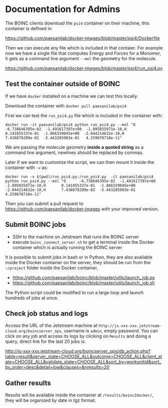 # Documentation for Admins

The BOINC clients download the `psi4` container on their machine, this container is defined in:

https://github.com/paesanilab/docker-images/blob/master/psi4/Dockerfile

Then we can execute any file which is included in that contaier.
For example now we have a single file that computes Energy and Forces for a Monomer, it gets as a command line argument `--mol` the geometry for the molecule.

https://github.com/paesanilab/docker-images/blob/master/psi4/run_psi4.py

## Test the container outside of BOINC

If we have `docker` installed on a machine we can test this locally.

Download the container with `docker pull paesanilab/psi4`

First we can test the `run_psi4.py` file which is included in the container with:

    docker run -it paesanilab/psi4 python run_psi4.py --mol "O      -6.738646395e-02  -1.491617397e+00  -1.095035971e-10,H       8.141855337e-01  -1.866159045e+00  -2.044214632e-10,H       7.436878209e-02  -5.443285903e-01   4.259078718e-11"
    
We are passing the molecule geometry **inside a quoted string** as a command line argument, newlines should be replaced by commas.

Later if we want to customize the script, we can then mount it inside the container with `-v` as:

    docker run -v $(pwd)/run_psi4.py:/run_psi4.py  -it paesanilab/psi4 python run_psi4.py --mol "O      -6.738646395e-02  -1.491617397e+00  -1.095035971e-10,H       8.141855337e-01  -1.866159045e+00  -2.044214632e-10,H       7.436878209e-02  -5.443285903e-01   4.259078718e-11"
    
Then you can submit a pull request to https://github.com/paesanilab/docker-images with your improved version.

## Submit BOINC jobs

* SSH to the machine on Jetstream that runs the BOINC server
* execute `boinc_connect_server.sh` to get a terminal inside the Docker container which is actually running the BOINC server

It is possible to submit jobs in bash or in Python, they are also available inside the Docker container on the server,
they should be run from the `~/project` folder inside the Docker container,

* https://github.com/paesanilab/boinc/blob/master/utils/launch_job.py
* https://github.com/paesanilab/boinc/blob/master/utils/launch_job.sh

The Python script could be modified to run a large loop and launch hundreds of jobs at once.

## Check job status and logs

Access the URL of the Jetstream machine at `http://js-xxx-xxx.jetstream-cloud.org/boincserver_ops`, username is `admin`, empty password.
You can click on any job and access its logs by clicking on `Results` and doing a query, direct link for the last 20 jobs is:

http://js-xxx-xxx.jetstream-cloud.org/boincserver_ops/db_action.php?table=result&server_state=CHOOSE_ALL&outcome=CHOOSE_ALL&client_state=CHOOSE_ALL&validate_state=CHOOSE_ALL&sort_by=workunitid&sort_by_order=desc&detail=low&clauses=&nresults=20

## Gather results

Results will be available inside the container at `/results/boinc2docker/`, they will be organized by date in tgz format.



